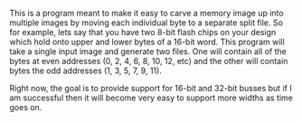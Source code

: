 This is a program meant to make it easy to carve a memory image up into multiple images by moving 
each individual byte to a separate split file. So for example, lets say that
you have two 8-bit flash chips on your design which hold onto upper and lower
bytes of a 16-bit word. This program will take a single input image and
generate two files. One will contain all of the bytes at even addresses (0, 2,
4, 6, 8, 10, 12, etc) and the other will contain bytes the odd addresses (1, 3, 5, 7, 9, 11).

Right now, the goal is to provide support for 16-bit and 32-bit busses but if I
am successful then it will become very easy to support more widths as time goes
on.
